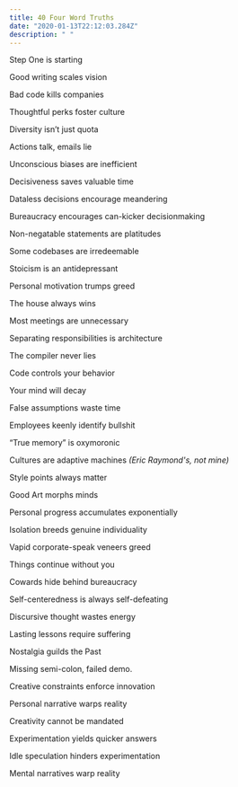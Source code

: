 ```yaml
---
title: 40 Four Word Truths
date: "2020-01-13T22:12:03.284Z"
description: " "
---
```


Step One is starting

Good writing scales vision

Bad code kills companies

Thoughtful perks foster culture

Diversity isn’t just quota

Actions talk, emails lie

Unconscious biases are inefficient

Decisiveness saves valuable time

Dataless decisions encourage meandering

Bureaucracy encourages can-kicker decisionmaking

Non-negatable statements are platitudes

Some codebases are irredeemable

Stoicism is an antidepressant

Personal motivation trumps greed

The house always wins

Most meetings are unnecessary

Separating responsibilities is architecture

The compiler never lies

Code controls your behavior

Your mind will decay

False assumptions waste time

Employees keenly identify bullshit

“True memory” is oxymoronic

Cultures are adaptive machines <i>(Eric Raymond's, not mine)</i>

Style points always matter

Good Art morphs minds

Personal progress accumulates exponentially

Isolation breeds genuine individuality

Vapid corporate-speak veneers greed

Things continue without you

Cowards hide behind bureaucracy

Self-centeredness is always self-defeating

Discursive thought wastes energy

Lasting lessons require suffering

Nostalgia guilds the Past

Missing semi-colon, failed demo.

Creative constraints enforce innovation

Personal narrative warps reality

Creativity cannot be mandated

Experimentation yields quicker answers

Idle speculation hinders experimentation

Mental narratives warp reality

